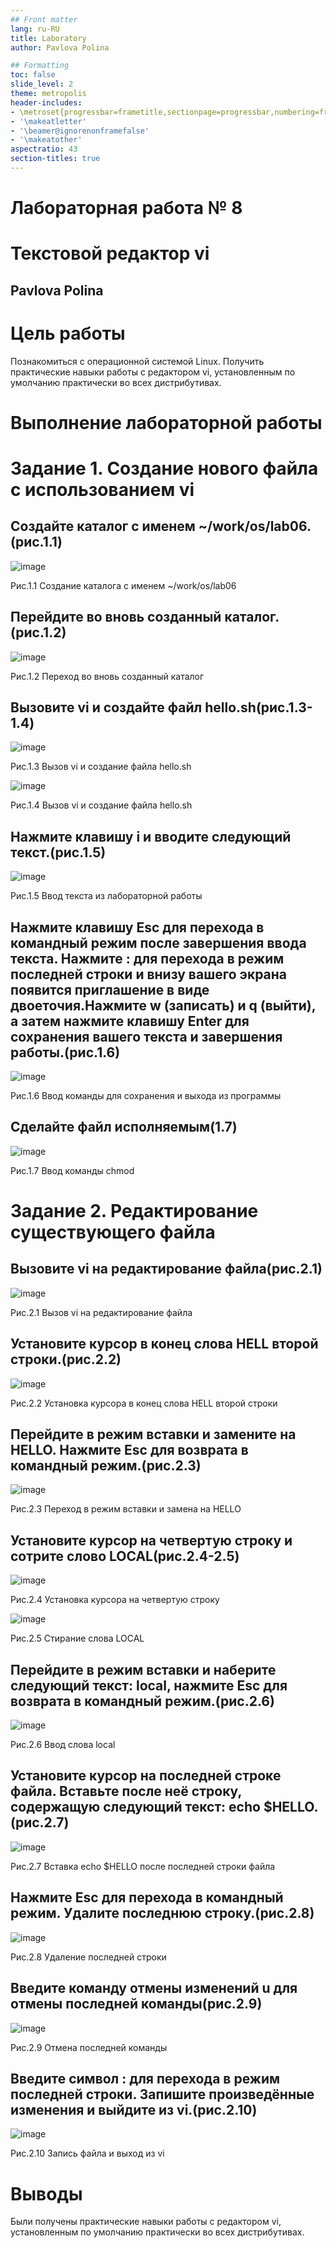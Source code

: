 ```yaml
---
## Front matter
lang: ru-RU
title: Laboratory
author: Pavlova Polina

## Formatting
toc: false
slide_level: 2
theme: metropolis
header-includes: 
- \metroset{progressbar=frametitle,sectionpage=progressbar,numbering=fraction}
- '\makeatletter'
- '\beamer@ignorenonframefalse'
- '\makeatother'
aspectratio: 43
section-titles: true
---
```


# Лабораторная работа № 8

# Текстовой редактор vi

## Pavlova Polina

# Цель работы

Познакомиться с операционной системой Linux. Получить практические навыки работы с редактором vi, установленным по умолчанию практически во всех дистрибутивах.

# Выполнение лабораторной работы

# Задание 1. Создание нового файла с использованием vi

## Создайте каталог с именем ~/work/os/lab06.(рис.1.1)

![image](image/1.png)

Рис.1.1 Создание каталога с именем ~/work/os/lab06

## Перейдите во вновь созданный каталог.(рис.1.2)

![image](image/2.png)

Рис.1.2 Переход во вновь созданный каталог

## Вызовите vi и создайте файл hello.sh(рис.1.3-1.4)

![image](image/3.png)

Рис.1.3 Вызов vi и создание файла hello.sh

![image](image/4.png)

Рис.1.4 Вызов vi и создание файла hello.sh

## Нажмите клавишу i и вводите следующий текст.(рис.1.5)

![image](image/5.png)

Рис.1.5 Ввод текста из лабораторной работы

## Нажмите клавишу Esc для перехода в командный режим после завершения ввода текста. Нажмите : для перехода в режим последней строки и внизу вашего экрана появится приглашение в виде двоеточия.Нажмите w (записать) и q (выйти), а затем нажмите клавишу Enter для сохранения вашего текста и завершения работы.(рис.1.6)

![image](image/6.png)

Рис.1.6 Ввод команды для сохранения и выхода из программы

## Сделайте файл исполняемым(1.7)

![image](image/7.png)

Рис.1.7 Ввод команды chmod 

# Задание 2. Редактирование существующего файла

## Вызовите vi на редактирование файла(рис.2.1)

![image](image/8.png)

Рис.2.1 Вызов vi на редактирование файла

## Установите курсор в конец слова HELL второй строки.(рис.2.2)

![image](image/9.png)

Рис.2.2 Установка курсора в конец слова HELL второй строки

## Перейдите в режим вставки и замените на HELLO. Нажмите Esc для возврата в командный режим.(рис.2.3)

![image](image/10.png)

Рис.2.3 Переход в режим вставки и замена на HELLO

## Установите курсор на четвертую строку и сотрите слово LOCAL(рис.2.4-2.5)

![image](image/11.png)

Рис.2.4 Установка курсора на четвертую строку

![image](image/12.png)

Рис.2.5 Стирание слова LOCAL 

## Перейдите в режим вставки и наберите следующий текст: local, нажмите Esc для возврата в командный режим.(рис.2.6)

![image](image/13.png)

Рис.2.6 Ввод слова lоcal

## Установите курсор на последней строке файла. Вставьте после неё строку, содержащую следующий текст: echo $HELLO.(рис.2.7)

![image](image/14.png)

Рис.2.7 Вставка echo $HELLO после последней строки файла

## Нажмите Esc для перехода в командный режим. Удалите последнюю строку.(рис.2.8)

![image](image/15.png)

Рис.2.8 Удаление последней строки

## Введите команду отмены изменений u для отмены последней команды(рис.2.9)

![image](image/15.png)

Рис.2.9 Отмена последней команды

## Введите символ : для перехода в режим последней строки. Запишите произведённые изменения и выйдите из vi.(рис.2.10)

![image](image/16.png)

Рис.2.10 Запись файла и выход из vi

# Выводы

Были получены практические навыки работы с редактором vi, установленным по умолчанию практически во всех дистрибутивах.

































































































































































































































































































































































































































































































































































































































































































































































































































































































































































































































































































































































































































































































































































































































































































































































































































































































































































































































































































































































































































































































































































































































































































































































































































































































































































































































































































































































































































































































































































































































































































































































































































































































































































































































































































